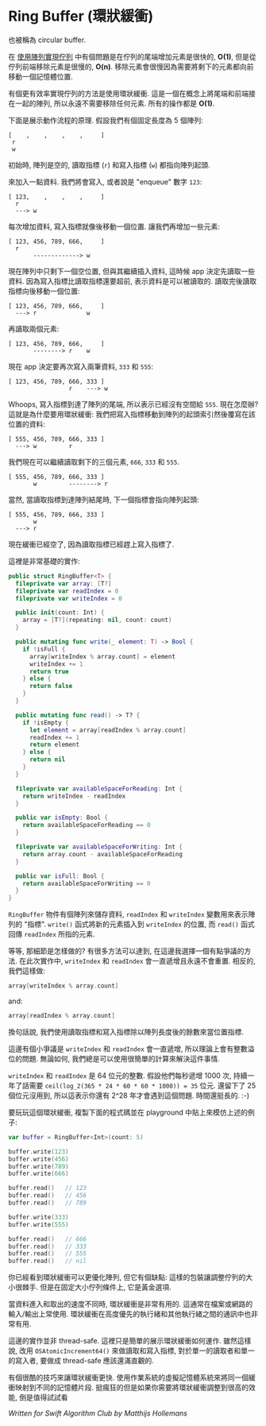 # Ring Buffer (環狀緩衝)

<!--
Also known as a circular buffer.

The problem with a [queue based on an array](../Queue/) is that adding new items to the back of the queue is fast, **O(1)**, but removing items from the front of the queue is slow, **O(n)**. Removing is slow because it requires the remaining array elements to be shifted in memory.

A more efficient way to implement a queue is to use a ring buffer or circular buffer. This is an array that conceptually wraps around back to the beginning, so you never have to remove any items. All operations are **O(1)**.

Here is how it works in principle. We have an array of a fixed size, say 5 items:
-->

也被稱為 circular buffer.

在 [使用陣列實現佇列](../Queue/) 中有個問題是在佇列的尾端增加元素是很快的, **O(1)**, 但是從佇列前端移除元素是很慢的, **O(n)**. 移除元素會很慢因為需要將剩下的元素都向前移動一個記憶體位置.

有個更有效率實現佇列的方法是使用環狀緩衝. 這是一個在概念上將尾端和前端接在一起的陣列, 所以永遠不需要移除任何元素. 所有的操作都是 **O(1)**.

下面是展示動作流程的原理. 假設我們有個固定長度為 5 個陣列:



	[    ,    ,    ,    ,     ]
	 r
	 w

<!--
Initially, the array is empty and the read (`r`) and write (`w`) pointers are at the beginning.

Let's add some data to this array. We'll write, or "enqueue", the number `123`:
-->
初始時, 陣列是空的, 讀取指標 (`r`) 和寫入指標 (`w`) 都指向陣列起頭.

來加入一點資料. 我們將會寫入, 或者說是 "enqueue" 數字 `123`:

	[ 123,    ,    ,    ,     ]
	  r
	  ---> w

<!--
Each time we add data, the write pointer moves one step forward. Let's add a few more elements:
-->

每次增加資料, 寫入指標就像後移動一個位置. 讓我們再增加一些元素:

	[ 123, 456, 789, 666,     ]
	  r    
	       -------------> w

<!--
There is now one open spot left in the array, but rather than enqueuing another item the app decides to read some data. That's possible because the write pointer is ahead of the read pointer, meaning data is available for reading. The read pointer advances as we read the available data:
-->

現在陣列中只剩下一個空位置, 但與其繼續插入資料, 這時候 app 決定先讀取一些資料. 因為寫入指標比讀取指標還要超前, 表示資料是可以被讀取的. 讀取完後讀取指標向後移動一個位置:

	[ 123, 456, 789, 666,     ]
	  ---> r              w

<!--
Let's read two more items:
-->

再讀取兩個元素:


	[ 123, 456, 789, 666,     ]
	       --------> r    w

<!--
Now the app decides it's time to write again and enqueues two more data items, `333` and `555`:
-->

現在 app 決定要再次寫入兩筆資料, `333` 和 `555`:


	[ 123, 456, 789, 666, 333 ]
	                 r    ---> w

<!--
Whoops, the write pointer has reached the end of the array, so there is no more room for object `555`. What now? Well, this is why it's a circular buffer: we wrap the write pointer back to the beginning and write the remaining data:
-->

Whoops, 寫入指標到達了陣列的尾端, 所以表示已經沒有空間給 `555`. 現在怎麼辦? 這就是為什麼要用環狀緩衝: 我們把寫入指標移動到陣列的起頭索引然後覆寫在該位置的資料:


	[ 555, 456, 789, 666, 333 ]
	  ---> w         r        

<!--
We can now read the remaining three items, `666`, `333`, and `555`.
-->

我們現在可以繼續讀取剩下的三個元素, `666`, `333` 和 `555`.

	[ 555, 456, 789, 666, 333 ]
	       w         --------> r        

<!--
Of course, as the read pointer reaches the end of the buffer it also wraps around:
-->

當然, 當讀取指標到達陣列結尾時, 下一個指標會指向陣列起頭:

	[ 555, 456, 789, 666, 333 ]
	       w            
	  ---> r

<!--
And now the buffer is empty again because the read pointer has caught up with the write pointer.

Here is a very basic implementation in Swift:
-->

現在緩衝已經空了, 因為讀取指標已經趕上寫入指標了.

這裡是非常基礎的實作:

```swift
public struct RingBuffer<T> {
  fileprivate var array: [T?]
  fileprivate var readIndex = 0
  fileprivate var writeIndex = 0

  public init(count: Int) {
    array = [T?](repeating: nil, count: count)
  }

  public mutating func write(_ element: T) -> Bool {
    if !isFull {
      array[writeIndex % array.count] = element
      writeIndex += 1
      return true
    } else {
      return false
    }
  }

  public mutating func read() -> T? {
    if !isEmpty {
      let element = array[readIndex % array.count]
      readIndex += 1
      return element
    } else {
      return nil
    }
  }

  fileprivate var availableSpaceForReading: Int {
    return writeIndex - readIndex
  }

  public var isEmpty: Bool {
    return availableSpaceForReading == 0
  }

  fileprivate var availableSpaceForWriting: Int {
    return array.count - availableSpaceForReading
  }

  public var isFull: Bool {
    return availableSpaceForWriting == 0
  }
}
```

<!--
The `RingBuffer` object has an array for the actual storage of the data, and `readIndex` and `writeIndex` variables for the "pointers" into the array. The `write()` function puts the new element into the array at the `writeIndex`, and the `read()` function returns the element at the `readIndex`.

But hold up, you say, how does this wrapping around work? There are several ways to accomplish this and I chose a slightly controversial one. In this implementation, the `writeIndex` and `readIndex` always increment and never actually wrap around. Instead, we do the following to find the actual index into the array:
-->

`RingBuffer` 物件有個陣列來儲存資料, `readIndex` 和 `writeIndex` 變數用來表示陣列的 "指標". `write()` 函式將新的元素插入到 `writeIndex` 的位置, 而 `read()` 函式回傳 `readIndex` 所指的元素.

等等, 那細節是怎樣做的? 有很多方法可以達到, 在這邊我選擇一個有點爭議的方法. 在此次實作中, `writeIndex` 和  `readIndex` 會一直遞增且永遠不會重置. 相反的, 我們這樣做:

```swift
array[writeIndex % array.count]
```

and:

```swift
array[readIndex % array.count]
```

<!--
In other words, we take the modulo (or the remainder) of the read index and write index divided by the size of the underlying array.

The reason this is a bit controversial is that `writeIndex` and `readIndex` always increment, so in theory these values could become too large to fit into an integer and the app will crash. However, a quick back-of-the-napkin calculation should take away those fears.

Both `writeIndex` and `readIndex` are 64-bit integers. If we assume that they are incremented 1000 times per second, which is a lot, then doing this continuously for one year requires `ceil(log_2(365 * 24 * 60 * 60 * 1000)) = 35` bits. That leaves 28 bits to spare, so that should give you about 2^28 years before running into problems. That's a long time. :-)

To play with this ring buffer, copy the code to a playground and do the following to mimic the example above:
-->

換句話說, 我們使用讀取指標和寫入指標除以陣列長度後的餘數來當位置指標.

這邊有個小爭議是 `writeIndex` 和 `readIndex` 會一直遞增, 所以理論上會有整數溢位的問題. 無論如何, 我們總是可以使用很簡單的計算來解決這件事情.

`writeIndex` 和 `readIndex` 是 64 位元的整數. 假設他們每秒遞增 1000 次, 持續一年了話需要 `ceil(log_2(365 * 24 * 60 * 60 * 1000)) = 35` 位元. 還留下了 25 個位元沒用到, 所以這表示你還有 2^28 年才會遇到這個問題. 時間還挺長的. :-)

要玩玩這個環狀緩衝, 複製下面的程式碼並在 playground 中貼上來模仿上述的例子:


```swift
var buffer = RingBuffer<Int>(count: 5)

buffer.write(123)
buffer.write(456)
buffer.write(789)
buffer.write(666)

buffer.read()   // 123
buffer.read()   // 456
buffer.read()   // 789

buffer.write(333)
buffer.write(555)

buffer.read()   // 666
buffer.read()   // 333
buffer.read()   // 555
buffer.read()   // nil
```

<!--
You've seen that a ring buffer can make a more optimal queue but it also has a disadvantage: the wrapping makes it tricky to resize the queue. But if a fixed-size queue is suitable for your purposes, then you're golden.

A ring buffer is also very useful for when a producer of data writes into the array at a different rate than the consumer of the data reads it. This happens often with file or network I/O. Ring buffers are also the preferred way of communicating between high priority threads (such as an audio rendering callback) and other, slower, parts of the system.

The implementation given here is not thread-safe. It only serves as an example of how a ring buffer works. That said, it should be fairly straightforward to make it thread-safe for a single reader and single writer by using `OSAtomicIncrement64()` to change the read and write pointers.

A cool trick to make a really fast ring buffer is to use the operating system's virtual memory system to map the same buffer onto different memory pages. Crazy stuff but worth looking into if you need to use a ring buffer in a high performance environment.
-->

你已經看到環狀緩衝可以更優化陣列, 但它有個缺點: 這樣的包裝讓調整佇列的大小很棘手. 但是在固定大小佇列條件上, 它是黃金選項.

當資料進入和取出的速度不同時, 環狀緩衝是非常有用的. 這通常在檔案或網路的輸入/輸出上常使用. 環狀緩衝在高度優先的執行緒和其他執行緒之間的通訊中也非常有用.

這邊的實作並非 thread-safe. 這裡只是簡單的展示環狀緩衝如何運作. 雖然這樣說, 改用 `OSAtomicIncrement64()` 來做讀取和寫入指標, 對於單一的讀取者和單一的寫入者, 要做成 thread-safe 應該還滿直觀的.

有個很酷的技巧來讓環狀緩衝更快. 使用作業系統的虛擬記憶體系統來將同一個緩衝映射到不同的記憶體片段. 挺瘋狂的但是如果你需要將環狀緩衝調整到很高的效能, 倒是值得試試看

*Written for Swift Algorithm Club by Matthijs Hollemans*
